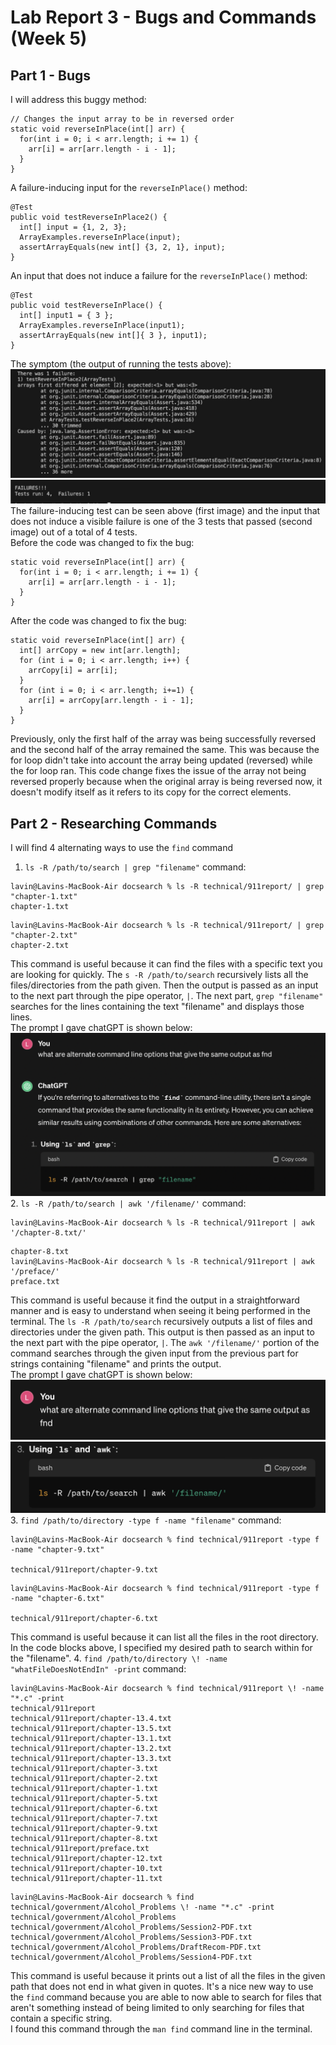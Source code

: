 # Lab Report 3 - Bugs and Commands (Week 5)

## Part 1 - Bugs
I will address this buggy method:
```
// Changes the input array to be in reversed order
static void reverseInPlace(int[] arr) {
  for(int i = 0; i < arr.length; i += 1) {
    arr[i] = arr[arr.length - i - 1];
  }
}
```
A failure-inducing input for the `reverseInPlace()` method:
```
@Test
public void testReverseInPlace2() {
  int[] input = {1, 2, 3};
  ArrayExamples.reverseInPlace(input);
  assertArrayEquals(new int[] {3, 2, 1}, input);
}
```
An input that does not induce a failure for the `reverseInPlace()` method:
```
@Test 
public void testReverseInPlace() {
  int[] input1 = { 3 };
  ArrayExamples.reverseInPlace(input1);
  assertArrayEquals(new int[]{ 3 }, input1);
}
```
The symptom (the output of running the tests above):
![Image](symptomVisible.jpeg)
![Image](symptomNotVis.jpeg)
<br/>The failure-inducing test can be seen above (first image) and the input that does not induce a visible failure is one of the 3 tests that passed (second image) out of a total of 4 tests.
<br/>Before the code was changed to fix the bug:
```
static void reverseInPlace(int[] arr) {
  for(int i = 0; i < arr.length; i += 1) {
    arr[i] = arr[arr.length - i - 1];
  }
}
```
After the code was changed to fix the bug:
```
static void reverseInPlace(int[] arr) {
  int[] arrCopy = new int[arr.length];
  for (int i = 0; i < arr.length; i++) {
    arrCopy[i] = arr[i];
  }
  for (int i = 0; i < arr.length; i+=1) {
    arr[i] = arrCopy[arr.length - i - 1];
  }
}
```
Previously, only the first half of the array was being successfully reversed and the second half of the array remained the same. This was because the for loop didn't take into account the array being updated (reversed) while the for loop ran. This code change fixes the issue of the array not being reversed properly because when the original array is being reversed now, it doesn't modify itself as it refers to its copy for the correct elements.

## Part 2 - Researching Commands
I will find 4 alternating ways to use the `find` command
1. `ls -R /path/to/search | grep "filename"` command: 
```
lavin@Lavins-MacBook-Air docsearch % ls -R technical/911report/ | grep "chapter-1.txt"
chapter-1.txt
```
```
lavin@Lavins-MacBook-Air docsearch % ls -R technical/911report/ | grep "chapter-2.txt"
chapter-2.txt
```
This command is useful because it can find the files with a specific text you are looking for quickly. The `s -R /path/to/search` recursively lists all the files/directories from the path given. Then the output is passed as an input to the next part through the pipe operator, `|`. The next part, `grep "filename"` searches for the lines containing the text "filename" and displays those lines. 
<br/>The prompt I gave chatGPT is shown below:
![Image](chatGPT1.png)
2. `ls -R /path/to/search | awk '/filename/'` command:
```
lavin@Lavins-MacBook-Air docsearch % ls -R technical/911report | awk '/chapter-8.txt/'
```
```
chapter-8.txt
lavin@Lavins-MacBook-Air docsearch % ls -R technical/911report | awk '/preface/'      
preface.txt
```
This command is useful because it find the output in a straightforward manner and is easy to understand when seeing it being performed in the terminal. The `ls -R /path/to/search` recursively outputs a list of files and directories under the given path. This output is then passed as an input to the next part with the pipe operator, `|`. The `awk '/filename/'` portion of the command searches through the given input from the previous part for strings containing "filename" and prints the output.
<br/>The prompt I gave chatGPT is shown below:
![Image](chatGPT2.png)
![Image](chatGPT2.5.png)
3. `find /path/to/directory -type f -name "filename"` command:
```
lavin@Lavins-MacBook-Air docsearch % find technical/911report -type f -name "chapter-9.txt"

technical/911report/chapter-9.txt
```
```
lavin@Lavins-MacBook-Air docsearch % find technical/911report -type f -name "chapter-6.txt"

technical/911report/chapter-6.txt
```
This command is useful because it can list all the files in the root directory. In the code blocks above, I specified my desired path to search within for the "filename".
4. `find /path/to/directory \! -name "whatFileDoesNotEndIn" -print` command:
 ```
lavin@Lavins-MacBook-Air docsearch % find technical/911report \! -name "*.c" -print 
technical/911report
technical/911report/chapter-13.4.txt
technical/911report/chapter-13.5.txt
technical/911report/chapter-13.1.txt
technical/911report/chapter-13.2.txt
technical/911report/chapter-13.3.txt
technical/911report/chapter-3.txt
technical/911report/chapter-2.txt
technical/911report/chapter-1.txt
technical/911report/chapter-5.txt
technical/911report/chapter-6.txt
technical/911report/chapter-7.txt
technical/911report/chapter-9.txt
technical/911report/chapter-8.txt
technical/911report/preface.txt
technical/911report/chapter-12.txt
technical/911report/chapter-10.txt
technical/911report/chapter-11.txt
```
```
lavin@Lavins-MacBook-Air docsearch % find technical/government/Alcohol_Problems \! -name "*.c" -print   
technical/government/Alcohol_Problems
technical/government/Alcohol_Problems/Session2-PDF.txt
technical/government/Alcohol_Problems/Session3-PDF.txt
technical/government/Alcohol_Problems/DraftRecom-PDF.txt
technical/government/Alcohol_Problems/Session4-PDF.txt
```
This command is useful because it prints out a list of all the files in the given path that does not end in what given in quotes. It's a nice new way to use the `find` command because you are able to now able to search for files that aren't something instead of being limited to only searching for files that contain a specific string.
<br/>I found this command through the `man find` command line in the terminal. 
